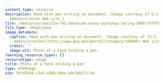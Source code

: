 ```yaml
---
content_type: resource
description: Hand with pen writing on document. (Image courtesy of U.S. General Services
  Administration Web site.)
file: /media/courses/21w-745-advanced-essay-workshop-spring-2008/f97d7b26c5a5a28456ea69c34b17c7a4_21w-745s08-th.jpg
file_type: image/jpeg
image_metadata:
  caption: Hand with pen writing on document. (Image courtesy of [U.S. General Services
    Administration](http://www.gsa.gov/portal/category/100000) Web site.)
  credit: ''
  image-alt: Photo of a hand holding a pen.
learning_resource_types: []
resourcetype: Image
title: Photo of a hand holding a pen
type: OCWImage
uid: f97d7b26-c5a5-a284-56ea-69c34b17c7a4
---
```

